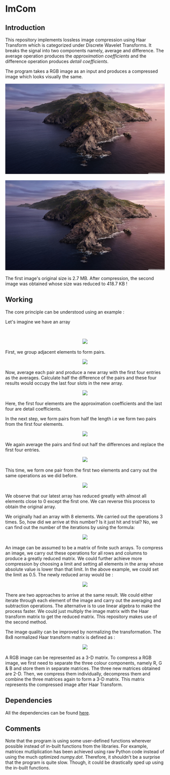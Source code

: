 # ImCom

<h2>Introduction</h2>
<p> This repository implements lossless image compression using Haar Transform which is categorized under Discrete Wavelet Transforms. It breaks the signal into two components namely, average and difference. The average operation produces the <i>approximation coefficients</i> and the difference operation produces <i>detail coefficients</i>.
<p> The program takes a RGB image as an input and produces a compressed image which looks visually the same.</p>


<p align="center">
  <img src="/Assets/abc.jpg">&emsp; &emsp; &emsp;
  <img src="/Assets/decompressed.jpg">
  </p>

<p> The first image's original size is 2.7 MB. After compression, the second image was obtained whose size was reduced to 418.7 KB !</p>


<h2>Working</h2>

<p> The core principle can be understood using an example :</p>
<p> Let's imagine we have an array </p> <br>
<p align="center"><img src="https://render.githubusercontent.com/render/math?math=A%20%3D%0A%5Cbegin%7Bbmatrix%7D%0A1%20%26%202%20%26%203%20%26%204%20%26%205%20%26%206%20%26%207%20%26%208%20%0A%5Cend%7Bbmatrix%7D"></p>

<p> First, we group adjacent elements to form pairs.</p>
<p align="center"><img src="https://render.githubusercontent.com/render/math?math=A%20%3D%0A%5Cbegin%7Bbmatrix%7D%0A1%20%26%202%20%0A%5Cend%7Bbmatrix%7D%0A%5Cbegin%7Bbmatrix%7D%0A3%20%26%204%0A%5Cend%7Bbmatrix%7D%0A%5Cbegin%7Bbmatrix%7D%0A5%20%26%206%0A%5Cend%7Bbmatrix%7D%0A%5Cbegin%7Bbmatrix%7D%0A7%20%26%208%0A%5Cend%7Bbmatrix%7D"></p>

<p> Now, average each pair and produce a new array with the first four entries as the averages. Calculate half the difference of the pairs and these four results would occupy the last four slots in the new array.</p>
<p align="center"><img src="https://render.githubusercontent.com/render/math?math=A'%3D%0A%5Cbegin%7Bbmatrix%7D%0A1.5%20%26%203.5%20%26%205.5%20%26%207.5%20%26%20-0.5%20%26%20-0.5%20%26%20-0.5%20%26%20-0.5%20%0A%5Cend%7Bbmatrix%7D"></p>

<p> Here, the first four elements are the approximation coefficients and the last four are detail coefficients.</p>
<p> In the next step, we form pairs from half the length i.e we form two pairs from the first four elements.</p>
<p align="center"><img src="https://render.githubusercontent.com/render/math?math=A%20%3D%0A%5Cbegin%7Bbmatrix%7D%0A1.5%20%26%203.5%20%0A%5Cend%7Bbmatrix%7D%0A%5Cbegin%7Bbmatrix%7D%0A5.5%20%26%207.5%0A%5Cend%7Bbmatrix%7D%0A"></p>

<p> We again average the pairs and find out half the differences and replace the first four entries.</p>
<p align="center"><img src="https://render.githubusercontent.com/render/math?math=A''%3D%0A%5Cbegin%7Bbmatrix%7D%0A2.5%20%26%206.5%20%26%20-1%20%26%20-1%20%26%20-0.5%20%26%20-0.5%20%26%20-0.5%20%26%20-0.5%20%0A%5Cend%7Bbmatrix%7D"></p>

<p> This time, we form one pair from the first two elements and carry out the same operations as we did before.</p>
<p align="center"><img src="https://render.githubusercontent.com/render/math?math=A'''%3D%0A%5Cbegin%7Bbmatrix%7D%0A4.5%20%26%20-2%20%26%20-1%20%26%20-1%20%26%20-0.5%20%26%20-0.5%20%26%20-0.5%20%26%20-0.5%20%0A%5Cend%7Bbmatrix%7D"></p>

<p> We observe that our latest array has reduced greatly with almost all elements close to 0 except the first one. We can reverse this process to obtain the original array.</p>
<p> We originally had an array with 8 elements. We carried out the operations 3 times. So, how did we arrive at this number? Is it just hit and trial? No, we can find out the number of the iterations by using the formula:</p>
<p align="center"> <img src="https://render.githubusercontent.com/render/math?math=n= log(array~length)/log(2)"></p>

<p> An image can be assumed to be a matrix of finite such arrays. To compress an image, we carry out these operations for all rows and columns to produce a greatly reduced matrix. We could further achieve more compression by choosing a limit and setting all elements in the array whose absolute value is lower than that limit. In the above example, we could set the limit as 0.5. The newly reduced array would be :</p>
<p align="center"><img src="https://render.githubusercontent.com/render/math?math=A'''%3D%0A%5Cbegin%7Bbmatrix%7D%0A4.5%20%26%20-2%20%26%20-1%20%26%20-1%20%26%200%20%26%200%20%26%200%20%26%200%0A%5Cend%7Bbmatrix%7D"></p>

<p> There are two approaches to arrive at the same result. We could either iterate through each element of the image and carry out the averaging and subtraction operations. The alternative is to use linear algebra to make the process faster. We could just multiply the image matrix with the Haar transform matrix to get the reduced matrix. This repository makes use of the second method. </p>
  
<p> The image quality can be improved by normalizing the transformation. The 8x8 normalized Haar transform matrix is defined as :</p>
<p align="center"><img src="https://render.githubusercontent.com/render/math?math=H%20%3D%0A%5Cbegin%7Bbmatrix%7D%0A0.35355%20%26%200.35355%20%26%200.50000%20%26%200.00000%20%26%200.70711%20%26%200.00000%20%26%200.00000%20%26%200.00000%5C%5C%0A%5C%5C%0A0.35355%20%26%200.35355%20%26%200.50000%20%26%200.00000%20%26%20-0.70711%20%26%200.00000%20%26%200.00000%20%26%200.00000%5C%5C%0A%5C%5C%0A0.35355%20%26%200.35355%20%26%20-0.50000%20%26%200.00000%20%26%200.00000%20%26%200.70711%20%26%200.00000%20%26%200.00000%5C%5C%0A%5C%5C%0A0.35355%20%26%200.35355%20%26%20-0.50000%20%26%200.00000%20%26%200.00000%20%26%20-0.70711%20%26%200.00000%20%26%200.00000%5C%5C%0A%5C%5C%0A0.35355%20%26%20-0.35355%20%26%200.00000%20%26%200.50000%20%26%200.00000%20%26%200.00000%20%26%200.70711%20%26%200.00000%5C%5C%0A%5C%5C%0A0.35355%20%26%20-0.35355%20%26%200.00000%20%26%200.50000%20%26%200.00000%20%26%200.00000%20%26%20-0.70711%20%26%200.00000%5C%5C%0A%5C%5C%0A0.35355%20%26%20-0.35355%20%26%200.00000%20%26%20-0.50000%20%26%200.00000%20%26%200.00000%20%26%200.00000%20%26%200.70711%5C%5C%0A%5C%5C%0A0.35355%20%26%20-0.35355%20%26%200.00000%20%26%20-0.50000%20%26%200.00000%2C%20%26%200.00000%20%26%200.00000%20%26%20-0.70711%20%20%0A%5C%5C%0A%5Cend%7Bbmatrix%7D"></p>

<!-- To write similar LATEX equations,you can use this link : https://jsfiddle.net/8ndx694g/
Run the code and write the LATEX equation you need to generate the link to be written in README.
-->

<p> A RGB image can be represented as a 3-D matrix. To compress a RGB image, we first need to separate the three colour components, namely R, G & B and store them in separate matrices. The three new matrices obtained are 2-D. Then, we compress them individually, decompress them and combine the three matrices again to form a 3-D matrix. This matrix represents the compressed image after Haar Transform.  </p>

<h2> Dependencies</h2>

<p> All the dependencies can be found <a href="requirements.txt">here</a>.</p>
  
<h2> Comments</h2>
<p> Note that the program is using some user-defined functions wherever possible instead of in-built functions from the libraries. For example, matricex mutliplication has been achieved using raw Python code instead of using the much optimized <i>numpy.dot</i>. Therefore, it shouldn't be a surprise that the program is quite slow. Though, it could be drastically sped up using the in-built functions.</p>
